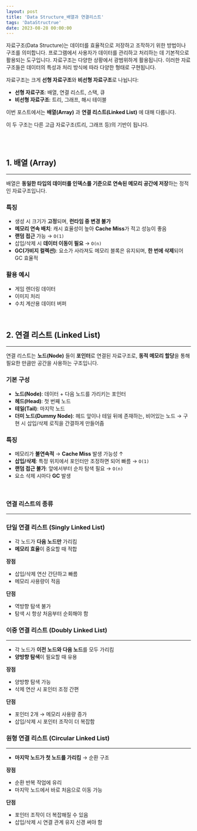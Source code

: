 ```yaml
---
layout: post
title: 'Data Structure_배열과 연결리스트'
tags: 'DataStructrue'
date: 2023-08-28 00:00:00
---
```


자료구조(Data Structure)는 데이터를 효율적으로 저장하고 조작하기 위한 방법이나 구조를 의미합니다. 프로그램에서 사용자가 데이터를 관리하고 처리하는 데 기본적으로 활용되는 도구입니다. 자료구조는 다양한 상황에서 광범위하게 활용됩니다. 이러한 자료구조들은 데이터의 특성과 처리 방식에 따라 다양한 형태로 구현됩니다.

자료구조는 크게 **선형 자료구조**와 **비선형 자료구조**로 나뉩니다:

- **선형 자료구조**: 배열, 연결 리스트, 스택, 큐
- **비선형 자료구조**: 트리, 그래프, 해시 테이블

이번 포스트에서는 **배열(Array)** 과 **연결 리스트(Linked List)** 에 대해 다룹니다.

이 두 구조는 다른 고급 자료구조(트리, 그래프 등)의 기반이 됩니다.

<br>
<br>

## **1. 배열 (Array)**

---

배열은 **동일한 타입의 데이터를 인덱스를 기준으로 연속된 메모리 공간에 저장**하는 정적인 자료구조입니다.

### 특징

- 생성 시 크기가 **고정**되며, **런타임 중 변경 불가**
- **메모리 연속 배치**: 캐시 효율성이 높아 **Cache Miss**가 적고 성능이 좋음
- **랜덤 접근** 가능 → `O(1)`
- 삽입/삭제 시 **데이터 이동이 필요** → `O(n)`
- **GC(가비지 컬렉션)**: 요소가 사라져도 메모리 블록은 유지되며, **한 번에 삭제**되어 GC 효율적

### 활용 예시

- 게임 렌더링 데이터
- 이미지 처리
- 수치 계산용 데이터 버퍼

<br>

## **2. 연결 리스트 (Linked List)**

---

연결 리스트는 **노드(Node)** 들이 **포인터**로 연결된 자료구조로, **동적 메모리 할당**을 통해 필요한 만큼만 공간을 사용하는 구조입니다.

### 기본 구성

- **노드(Node)**: 데이터 + 다음 노드를 가리키는 포인터
- **헤드(Head)**: 첫 번째 노드
- **테일(Tail)**: 마지막 노드
- **더미 노드(Dummy Node)**: 헤드 앞이나 테일 뒤에 존재하는, 비어있는 노드
  → 구현 시 삽입/삭제 로직을 간결하게 만들어줌

### 특징

- 메모리가 **불연속적** → **Cache Miss** 발생 가능성 ↑
- **삽입/삭제**: 특정 위치에서 포인터만 조정하면 되어 빠름 → `O(1)`
- **랜덤 접근 불가**: 앞에서부터 순차 탐색 필요 → `O(n)`
- 요소 삭제 시마다 **GC** 발생

<br>

### **연결 리스트의 종류**

---

### 단일 연결 리스트 (Singly Linked List)

- 각 노드가 **다음 노드만** 가리킴
- **메모리 효율**이 중요할 때 적합

**장점**

- 삽입/삭제 연산 간단하고 빠름
- 메모리 사용량이 적음

**단점**

- 역방향 탐색 불가
- 탐색 시 항상 처음부터 순회해야 함

### 이중 연결 리스트 (Doubly Linked List)

---

- 각 노드가 **이전 노드와 다음 노드**를 모두 가리킴
- **양방향 탐색**이 필요할 때 유용

**장점**

- 양방향 탐색 가능
- 삭제 연산 시 포인터 조정 간편

**단점**

- 포인터 2개 → 메모리 사용량 증가
- 삽입/삭제 시 포인터 조작이 더 복잡함

### 원형 연결 리스트 (Circular Linked List)

---

- **마지막 노드가 첫 노드를 가리킴** → 순환 구조

**장점**

- 순환 반복 작업에 유리
- 마지막 노드에서 바로 처음으로 이동 가능

**단점**

- 포인터 조작이 더 복잡해질 수 있음
- 삽입/삭제 시 연결 관계 유지 신경 써야 함
